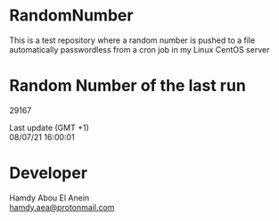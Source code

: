 # RandomNumber    
This is a test repository where a random number is pushed to a file automatically passwordless from a cron job in my Linux CentOS server    
# Random Number of the last run   
29167
      
Last update (GMT +1)    
08/07/21 16:00:01
# Developer    
Hamdy Abou El Anein   
hamdy.aea@protonmail.com

